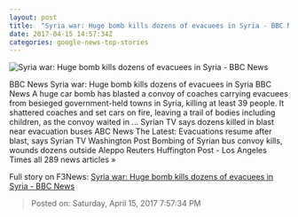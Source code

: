 ```yaml
---
layout: post
title:  "Syria war: Huge bomb kills dozens of evacuees in Syria - BBC News"
date: 2017-04-15 14:57:34Z
categories: google-news-top-stories
---
```


![Syria war: Huge bomb kills dozens of evacuees in Syria - BBC News](https://ichef-1.bbci.co.uk/news/1024/cpsprodpb/16071/production/_95652209_mediaitem95652208.jpg)

BBC News Syria war: Huge bomb kills dozens of evacuees in Syria BBC News A huge car bomb has blasted a convoy of coaches carrying evacuees from besieged government-held towns in Syria, killing at least 39 people. It shattered coaches and set cars on fire, leaving a trail of bodies including children, as the convoy waited in ... Syrian TV says dozens killed in blast near evacuation buses ABC News The Latest: Evacuations resume after blast, says Syrian TV Washington Post Bombing of Syrian bus convoy kills, wounds dozens outside Aleppo Reuters Huffington Post - Los Angeles Times all 289 news articles »


Full story on F3News: [Syria war: Huge bomb kills dozens of evacuees in Syria - BBC News](http://www.f3nws.com/n/zKUqTC)

> Posted on: Saturday, April 15, 2017 7:57:34 PM
